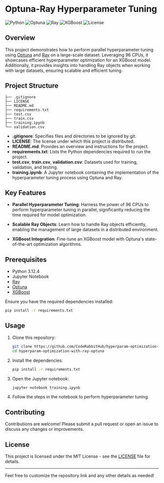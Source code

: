# Optuna-Ray Hyperparameter Tuning

![Python](https://img.shields.io/badge/python-v3.12.4-blue)
![Optuna](https://img.shields.io/badge/Optuna-v3.x-orange)
![Ray](https://img.shields.io/badge/Ray-v2.x-green)
![XGBoost](https://img.shields.io/badge/XGBoost-v1.x-red)
![License](https://img.shields.io/badge/license-MIT-lightgrey)

## Overview

This project demonstrates how to perform parallel hyperparameter tuning using [Optuna](https://optuna.org/) and [Ray](https://docs.ray.io/en/latest/) on a large-scale dataset. Leveraging 96 CPUs, it showcases efficient hyperparameter optimization for an XGBoost model. Additionally, it provides insights into handling Ray objects when working with large datasets, ensuring scalable and efficient tuning.

## Project Structure

```plaintext
├── .gitignore
├── LICENSE
├── README.md
├── requirements.txt
├── test.csv
├── train.csv
├── training.ipynb
└── validation.csv
```

- **.gitignore**: Specifies files and directories to be ignored by git.
- **LICENSE**: The license under which this project is distributed.
- **README.md**: Provides an overview and instructions for the project.
- **requirements.txt**: Lists the Python dependencies required to run the project.
- **test.csv**, **train.csv**, **validation.csv**: Datasets used for training, validation, and testing.
- **training.ipynb**: A Jupyter notebook containing the implementation of the hyperparameter tuning process using Optuna and Ray.

## Key Features

- **Parallel Hyperparameter Tuning**: Harness the power of 96 CPUs to perform hyperparameter tuning in parallel, significantly reducing the time required for model optimization.
  
- **Scalable Ray Objects**: Learn how to handle Ray objects efficiently, enabling the management of large datasets in a distributed environment.
  
- **XGBoost Integration**: Fine-tune an XGBoost model with Optuna's state-of-the-art optimization algorithms.

## Prerequisites

- Python 3.12.4
- Jupyter Notebook
- [Ray](https://docs.ray.io/en/latest/)
- [Optuna](https://optuna.org/)
- [XGBoost](https://xgboost.readthedocs.io/)

Ensure you have the required dependencies installed:

```bash
pip install -r requirements.txt
```

## Usage

1. Clone this repository:

   ```bash
   git clone https://github.com/CodeRabbitHub/hyperparam-optimization-with-ray-optuna.git
   cd hyperparam-optimization-with-ray-optuna
   ```

2. Install the dependencies:

   ```bash
   pip install -r requirements.txt
   ```

3. Open the Jupyter notebook:

   ```bash
   jupyter notebook training.ipynb
   ```

4. Follow the steps in the notebook to perform hyperparameter tuning.

## Contributing

Contributions are welcome! Please submit a pull request or open an issue to discuss any changes or improvements.

## License

This project is licensed under the MIT License - see the [LICENSE](LICENSE) file for details.

---

Feel free to customize the repository link and any other details as needed!